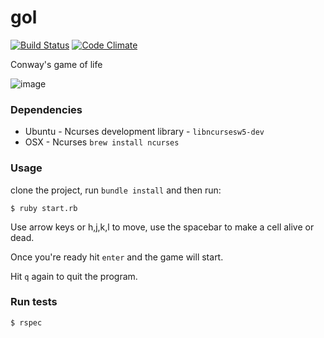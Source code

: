 # gol
[![Build Status](https://travis-ci.org/aalvarado/gol.svg?branch=master)](https://travis-ci.org/aalvarado/gol)
[![Code Climate](https://codeclimate.com/github/aalvarado/gol/badges/gpa.svg)](https://codeclimate.com/github/aalvarado/gol)

Conway's game of life

![image](https://user-images.githubusercontent.com/370322/176753530-41fa791a-3e8e-4e07-aa15-da5adef29ca8.png)


### Dependencies
* Ubuntu - Ncurses development library - `libncursesw5-dev`
* OSX - Ncurses `brew install ncurses`

### Usage

clone the project, run `bundle install` and then run:

```
$ ruby start.rb
```

Use arrow keys or h,j,k,l to move, use the spacebar to make a cell alive or dead.

Once you're ready hit `enter` and the game will start.

Hit `q` again to quit the program.

### Run tests

```
$ rspec
```
